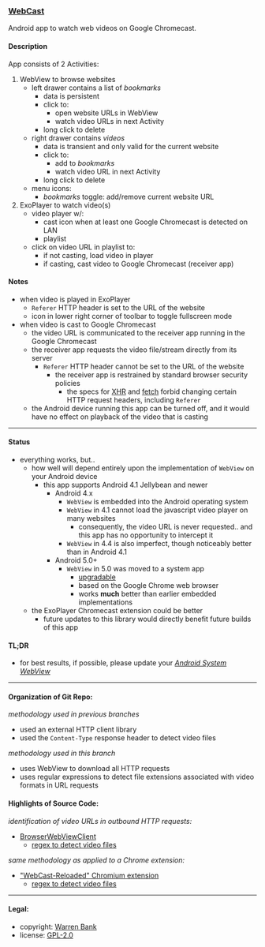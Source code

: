 ### [WebCast](https://github.com/warren-bank/Android-WebCast/tree/04-webcast-filename)

Android app to watch web videos on Google Chromecast.

#### Description

App consists of 2 Activities:

1. WebView to browse websites
   * left drawer contains a list of _bookmarks_
     * data is persistent
     * click to:
       * open website URLs in WebView
       * watch video URLs in next Activity
     * long click to delete
   * right drawer contains _videos_
     * data is transient and only valid for the current website
     * click to:
       * add to _bookmarks_
       * watch video URL in next Activity
     * long click to delete
   * menu icons:
     * _bookmarks_ toggle: add/remove current website URL
2. ExoPlayer to watch video(s)
   * video player w/:
     * cast icon when at least one Google Chromecast is detected on LAN
     * playlist
   * click on video URL in playlist to:
     * if not casting, load video in player
     * if casting, cast video to Google Chromecast (receiver app)

#### Notes

* when video is played in ExoPlayer
  * `Referer` HTTP header is set to the URL of the website
  * icon in lower right corner of toolbar to toggle fullscreen mode
* when video is cast to Google Chromecast
  * the video URL is communicated to the receiver app running in the Google Chromecast
  * the receiver app requests the video file/stream directly from its server
    * `Referer` HTTP header cannot be set to the URL of the website
      * the receiver app is restrained by standard browser security policies
        * the specs for [XHR](https://xhr.spec.whatwg.org/#dom-xmlhttprequest-setrequestheader) and [fetch](https://fetch.spec.whatwg.org/#forbidden-header-name) forbid changing certain HTTP request headers, including `Referer`
  * the Android device running this app can be turned off, and it would have no effect on playback of the video that is casting

- - - -

#### Status

* everything works, but..
  * how well will depend entirely upon the implementation of `WebView` on your Android device
    * this app supports Android 4.1 Jellybean and newer
      * Android 4.x
        * `WebView` is embedded into the Android operating system
        * `WebView` in 4.1 cannot load the javascript video player on many websites
          * consequently, the video URL is never requested.. and this app has no opportunity to intercept it
        * `WebView` in 4.4 is also imperfect, though noticeably better than in Android 4.1
      * Android 5.0+
        * `WebView` in 5.0 was moved to a system app
          * [upgradable](https://play.google.com/store/apps/details?id=com.google.android.webview)
          * based on the Google Chrome web browser
          * works __much__ better than earlier embedded implementations
  * the ExoPlayer Chromecast extension could be better
    * future updates to this library would directly benefit future builds of this app

#### TL;DR

* for best results, if possible, please update your [_Android System WebView_](https://play.google.com/store/apps/details?id=com.google.android.webview)

- - - -

#### Organization of Git Repo:

_methodology used in previous branches_

* used an external HTTP client library
* used the `Content-Type` response header to detect video files

_methodology used in this branch_

* uses WebView to download all HTTP requests
* uses regular expressions to detect file extensions associated with video formats in URL requests

#### Highlights of Source Code:

_identification of video URLs in outbound HTTP requests:_

* [BrowserWebViewClient](WebCast/src/main/java/com/github/warren_bank/webcast/webview/BrowserWebViewClient.java)
  * [regex to detect video files](https://github.com/warren-bank/Android-WebCast/blob/04-webcast-filename/WebCast/src/main/java/com/github/warren_bank/webcast/webview/BrowserWebViewClient.java#L96)

_same methodology as applied to a Chrome extension:_

* ["WebCast-Reloaded" Chromium extension](https://github.com/warren-bank/crx-webcast-reloaded)
  * [regex to detect video files](https://github.com/warren-bank/crx-webcast-reloaded/blob/gh-pages/chrome_extension/background.js#L2)

- - - -

#### Legal:

* copyright: [Warren Bank](https://github.com/warren-bank)
* license: [GPL-2.0](https://www.gnu.org/licenses/old-licenses/gpl-2.0.txt)
